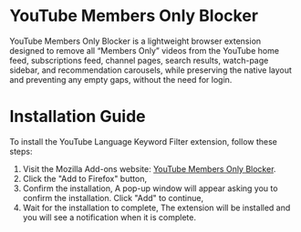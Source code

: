 # YouTube Members Only Blocker
YouTube Members Only Blocker is a lightweight browser extension designed to remove all “Members Only” videos from the YouTube home feed, subscriptions feed, channel pages, search results, watch-page sidebar, and recommendation carousels, while preserving the native layout and preventing any empty gaps, without the need for login.

# Installation Guide

To install the YouTube Language Keyword Filter extension, follow these steps:

1. Visit the Mozilla Add-ons website: [YouTube Members Only Blocker](https://addons.mozilla.org/en-US/firefox/addon/youtube-members-only-blocker/).
2. Click the "Add to Firefox" button,
3. Confirm the installation, A pop-up window will appear asking you to confirm the installation. Click "Add" to continue,
4. Wait for the installation to complete, The extension will be installed and you will see a notification when it is complete.
